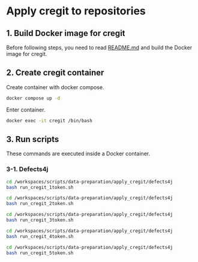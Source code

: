 # Apply cregit to repositories

## 1. Build Docker image for cregit

Before following steps, you need to read [README.md](../../../docker/README.md#cregit) and build the Docker image for cregit.

## 2. Create cregit container

Create container with docker compose.

```bash
docker compose up -d
```

Enter container.

```bash
docker exec -it cregit /bin/bash
```

## 3. Run scripts

These commands are executed inside a Docker container.

### 3-1. Defects4j

```bash
cd /workspaces/scripts/data-preparation/apply_cregit/defects4j
bash run_cregit_1token.sh
```

```bash
cd /workspaces/scripts/data-preparation/apply_cregit/defects4j
bash run_cregit_2token.sh
```

```bash
cd /workspaces/scripts/data-preparation/apply_cregit/defects4j
bash run_cregit_3token.sh
```

```bash
cd /workspaces/scripts/data-preparation/apply_cregit/defects4j
bash run_cregit_4token.sh
```

```bash
cd /workspaces/scripts/data-preparation/apply_cregit/defects4j
bash run_cregit_5token.sh
```
